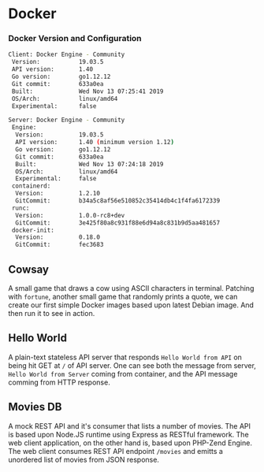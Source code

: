 # Docker

### Docker Version and Configuration
```bash
Client: Docker Engine - Community
 Version:           19.03.5
 API version:       1.40
 Go version:        go1.12.12
 Git commit:        633a0ea
 Built:             Wed Nov 13 07:25:41 2019
 OS/Arch:           linux/amd64
 Experimental:      false

Server: Docker Engine - Community
 Engine:
  Version:          19.03.5
  API version:      1.40 (minimum version 1.12)
  Go version:       go1.12.12
  Git commit:       633a0ea
  Built:            Wed Nov 13 07:24:18 2019
  OS/Arch:          linux/amd64
  Experimental:     false
 containerd:
  Version:          1.2.10
  GitCommit:        b34a5c8af56e510852c35414db4c1f4fa6172339
 runc:
  Version:          1.0.0-rc8+dev
  GitCommit:        3e425f80a8c931f88e6d94a8c831b9d5aa481657
 docker-init:
  Version:          0.18.0
  GitCommit:        fec3683
```

## Cowsay

A small game that draws a cow using ASCII characters in terminal. Patching with `fortune`, another small game that randomly prints a quote, we can create our first simple Docker images based upon latest Debian image. And then run it to see in action.

## Hello World

A plain-text stateless API server that responds `Hello World from API` on being hit GET at `/` of API server. One can see both the message from server, `Hello World from Server` coming from container, and the API message comming from HTTP response.

## Movies DB

A mock REST API and it's consumer that lists a number of movies. The API is based upon Node.JS runtime using Express as RESTful framework. The web client application, on the other hand is, based upon PHP-Zend Engine. The web client consumes REST API endpoint `/movies` and emitts a unordered list of movies from JSON response.
